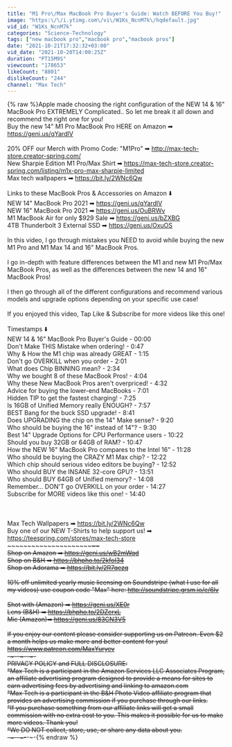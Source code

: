 ```yaml
---
title: "M1 Pro\/Max MacBook Pro Buyer's Guide: Watch BEFORE You Buy!"
image: "https:\/\/i.ytimg.com\/vi\/W1Ks_NcnM7k\/hqdefault.jpg"
vid_id: "W1Ks_NcnM7k"
categories: "Science-Technology"
tags: ["new macbook pro","macbook pro","macbook pros"]
date: "2021-10-21T17:32:32+03:00"
vid_date: "2021-10-20T14:00:25Z"
duration: "PT15M9S"
viewcount: "178653"
likeCount: "8801"
dislikeCount: "244"
channel: "Max Tech"
---
```

{% raw %}Apple made choosing the right configuration of the NEW 14 &amp; 16&quot; MacBook Pro EXTREMELY Complicated.. So let me break it all down and recommend the right one for you!<br />Buy the new 14&quot; M1 Pro MacBook Pro HERE on Amazon ➡ <a rel="nofollow" target="blank" href="https://geni.us/qYardlV">https://geni.us/qYardlV</a><br /><br />20% OFF our Merch with Promo Code: &quot;M1Pro&quot; ➡ <a rel="nofollow" target="blank" href="http://max-tech-store.creator-spring.com/">http://max-tech-store.creator-spring.com/</a><br />New Sharpie Edition M1 Pro/Max Shirt ➡ <a rel="nofollow" target="blank" href="https://max-tech-store.creator-spring.com/listing/m1x-pro-max-sharpie-limited">https://max-tech-store.creator-spring.com/listing/m1x-pro-max-sharpie-limited</a><br />Max tech wallpapers ➡ <a rel="nofollow" target="blank" href="https://bit.ly/2WNc6Qw">https://bit.ly/2WNc6Qw</a><br /><br />Links to these MacBook Pros &amp; Accessories on Amazon ⬇️<br />NEW 14&quot; MacBook Pro 2021 ➡ <a rel="nofollow" target="blank" href="https://geni.us/qYardlV">https://geni.us/qYardlV</a><br />NEW 16&quot; MacBook Pro 2021 ➡ <a rel="nofollow" target="blank" href="https://geni.us/OuBRWv">https://geni.us/OuBRWv</a><br />M1 MacBook Air for only $929 Sale ➡ <a rel="nofollow" target="blank" href="https://geni.us/bZXBG">https://geni.us/bZXBG</a><br />4TB Thunderbolt 3 External SSD ➡ <a rel="nofollow" target="blank" href="https://geni.us/OxuOS">https://geni.us/OxuOS</a><br /><br />In this video, I go through mistakes you NEED to avoid while buying the new M1 Pro and M1 Max 14 and 16&quot; MacBook Pros. <br /><br />I go in-depth with feature differences between the M1 and new M1 Pro/Max MacBook Pros, as well as the differences between the new 14 and 16&quot; MacBook Pros!<br /><br />I then go through all of the different configurations and recommend various models and upgrade options depending on your specific use case!<br /><br />If you enjoyed this video, Tap Like &amp; Subscribe for more videos like this one! <br /><br />Timestamps ⬇️<br />NEW 14 &amp; 16&quot; MacBook Pro Buyer's Guide - 00:00<br />Don't Make THIS Mistake when ordering! - 0:47<br />Why &amp; How the M1 chip was already GREAT - 1:15<br />Don't go OVERKILL when you order - 2:01<br />What does Chip BINNING mean? - 2:34<br />Why we bought 8 of these MacBook Pros! - 4:04<br />Why these New MacBook Pros aren't overpriced! - 4:32<br />Advice for buying the lower-end MacBooks - 7:01<br />Hidden TIP to get the fastest charging! - 7:25<br />Is 16GB of Unified Memory really ENOUGH? - 7:57<br />BEST Bang for the buck SSD upgrade! - 8:41<br />Does UPGRADING the chip on the 14&quot; Make sense? - 9:20<br />Who should be buying the 16&quot; instead of 14&quot;? - 9:30<br />Best 14&quot; Upgrade Options for CPU Performance users - 10:22<br />Should you buy 32GB or 64GB of RAM? - 10:47<br />How the NEW 16&quot; MacBook Pro compares to the Intel 16&quot; - 11:28<br />Who should be buying the CRAZY M1 Max chip? - 12:22<br />Which chip should serious video editors be buying? - 12:52<br />Who should BUY the INSANE 32-core GPU? - 13:51<br />Who should BUY 64GB of Unified memory? - 14:08<br />Remember... DON'T go OVERKILL on your order - 14:27<br />Subscribe for MORE videos like this one! - 14:40<br /><br /><br /><br />Max Tech Wallpapers ➡ <a rel="nofollow" target="blank" href="https://bit.ly/2WNc6Qw">https://bit.ly/2WNc6Qw</a><br />Buy one of our NEW T-Shirts to help support us! ➡ <a rel="nofollow" target="blank" href="https://teespring.com/stores/max-tech-store">https://teespring.com/stores/max-tech-store</a><br />~~~~~~~~~~~~~~~~~~~~~~~~~~~~~~~~~~~<br />Shop on Amazon ➡ <a rel="nofollow" target="blank" href="https://geni.us/wB2mWqd">https://geni.us/wB2mWqd</a><br />Shop on B&amp;H ➡ <a rel="nofollow" target="blank" href="https://bhpho.to/2kfoI34">https://bhpho.to/2kfoI34</a><br />Shop on Adorama ➡ <a rel="nofollow" target="blank" href="https://bit.ly/2R7qezq">https://bit.ly/2R7qezq</a> <br /><br />10% off unlimited yearly music licensing on Soundstripe (what I use for all my videos) use coupon code &quot;Max&quot; here: <a rel="nofollow" target="blank" href="http://soundstripe.grsm.io/e/6lv">http://soundstripe.grsm.io/e/6lv</a><br /><br />Shot with (Amazon) ➡ <a rel="nofollow" target="blank" href="https://geni.us/XE0r">https://geni.us/XE0r</a><br />Lens (B&amp;H) ➡ <a rel="nofollow" target="blank" href="https://bhpho.to/2DZerxL">https://bhpho.to/2DZerxL</a> <br />Mic (Amazon)➡ <a rel="nofollow" target="blank" href="https://geni.us/83CN3V5">https://geni.us/83CN3V5</a><br /><br />If you enjoy our content please consider supporting us on Patreon. Even $2 a month helps us make more and better content for you!<br /><a rel="nofollow" target="blank" href="https://www.patreon.com/MaxYuryev">https://www.patreon.com/MaxYuryev</a><br />-~-~~-~~~-~~-~-<br />PRIVACY POLICY and FULL DISCLOSURE:<br />°Max Tech is a participant in the Amazon Services LLC Associates Program, an affiliate advertising program designed to provide a means for sites to earn advertising fees  by advertising and linking to amazon.com<br />°Max Tech is a participant in the B&amp;H Photo Video affiliate program that provides an advertising commission if you purchase through our links. <br />°If you purchase something from our affiliate links will get a small commission with no extra cost to you. This makes it possible for us to make more videos. Thank you! <br />°We DO NOT collect, store, use, or share any data about you.<br />-~-~~-~~~-~~-~-{% endraw %}
